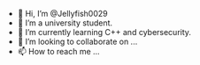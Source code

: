 - 👋 Hi, I’m @Jellyfish0029
- 👀 I’m a university student.
- 🌱 I’m currently learning C++ and cybersecurity.
- 💞️ I’m looking to collaborate on ...
- 📫 How to reach me ...

<!---
Jellyfish0029/Jellyfish0029 is a ✨ special ✨ repository because its `README.md` (this file) appears on your GitHub profile.
You can click the Preview link to take a look at your changes.
--->
